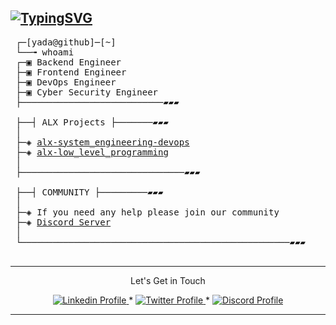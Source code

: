 [![TypingSVG](https://readme-typing-svg.demolab.com?lines=Hey+there!+👋)](https://git.io/typing-svg)
--------------
<pre>
 ┌─[yada@github]─[~]
 └──╼ whoami
 ┌─▣ Backend Engineer
 ├─▣ Frontend Engineer
 ├─▣ DevOps Engineer
 ├─▣ Cyber Security Engineer
 ├───────────────────────────▰▰▰

 ├──┤ ALX Projects ├───────▰▰▰
 │
 ├─◈ <a href="https://github.com/mryadanigu/alx-system_engineering-devops">alx-system_engineering-devops</a>
 ├─◈ <a href="https://github.com/mryadanigu/alx-low_level_programming">alx-low_level_programming</a>
 │
 ├───────────────────────────────▰▰▰

 ├──┤ COMMUNITY ├─────────▰▰▰
 │
 ├─◈ If you need any help please join our community
 ├─◈ <a href="https://discord.gg/8MMyDuc3">Discord Server</a>
 │
 └───────────────────────────────────────────────────▰▰▰

</pre>
--------------
<p align="center">
Let's Get in Touch 
    </p>

<p align="center">
    <a href="https://www.linkedin.com/in/yada-nigu-1b237a277/">
        <img alt="Linkedin Profile" src="https://img.shields.io/badge/-Linkedin-0072b1?style=flat&logo=Linkedin&logoColor=white&link=https://www.linkedin.com/in/achrafelkhnissi/" />
    </a>
    <span> * </span>
    <a href="https://twitter.com/suprivada">
        <img alt="Twitter Profile" src="https://img.shields.io/badge/-Twitter-0072b1?style=flat&logo=Twitter&logoColor=white&link=https://www.linkedin.com/in/achrafelkhnissi/&color=1DA1F2" />
    </a>
    <span> * </span>
    <a href="https://discord.gg/8MMyDuc3">
        <img alt="Discord Profile" src="https://img.shields.io/badge/-Discord-0072b1?style=flat&logo=Discord&logoColor=white&link=https://www.linkedin.com/in/achrafelkhnissi/&color=7289da" />
    </a>

</p>

---------------
